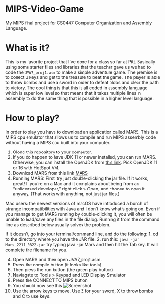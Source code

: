 # MIPS-Video-Game
My MIPS final project for CS0447 Computer Organization and Assembly Language.

# What is it?
This is my favorite project that I've done for a class so far at Pitt. Basically using some starter files and libraries that the teacher gave us we had to code the `JVA7_proj1.asm` to make a simple adventure game. The premise is to collect 3 keys and get to the treasure to beat the game. The player is able to throw bombs and use a sword in order to defeat blobs and clear the path to victory. The cool thing is that this is all coded in assembly language which is super low level so that means that it takes multiple lines in assembly to do the same thing that is possible in a higher level language.

# How to play?
In order to play you have to download an application called MARS. This is a MIPS cpu emulator that allows us to compile and run MIPS assembly code without having a MIPS cpu built into your computer.

1. Clone this repository to your computer.
2. If you do happen to have JDK 11 or newer installed, you can run MARS. Otherwise, you can install the OpenJDK from [this link](https://adoptopenjdk.net/index.html). Pick OpenJDK 11 or 16 with HotSpot VM.
3. Download MARS from this link [MARS](https://jarrettbillingsley.github.io/teaching/classes/cs0447/software/Mars_2211_0822.jar)
4. Running MARS:
First, try just double-clicking the jar file. If it works, great! If you’re on a Mac and it complains about being from an “unlicensed developer,” right click > Open, and choose to open it anyway. (That works with anything, not just jar files.)

Mac users: the newest versions of macOS have introduced a bunch of strange incompatibilities with Java and I don’t know what’s going on. Even if you manage to get MARS running by double-clicking it, you will often be unable to load/save any files in the file dialog. Running it from the command line as described below usually solves the problem.

If it doesn’t, go into your terminal/command line, and do the following:
    1. cd to the directory where you have the JAR file.
    2. run this: `java -jar Mars_2211_0822.jar`
    try typing java -jar Mars and then hit the Tab key. It will complete the filename for you.
    
4. Open MARS and then open JVA7_proj1.asm.
5. Press the compile button (it looks like tools)
6. Then press the run button (the green play button)
7. Naviagate to Tools > Keypad and LED Display Simulator
8. Press the CONNECT TO MIPS button
9. You should now see this
![Screenshot](https://imgur.com/a/TOU2TqC)
10. Use the arrow keys to move. Use Z for your sword, X to throw bombs and C to use keys.
